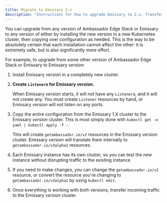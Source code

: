 ```yaml
---
title: Migrate to Emissary 2.x
description: "Instructions for how to upgrade Emissary to 2.x. Transfer your current configuration of Ambassador Edge Stack or Emissary to 2.x"
---
```


You can upgrade from any version of Ambassador Edge Stack or Emissary to
any version of either by installing the new version in a new Kubernetes cluster,
then copying over configuration as needed. This is the way to be absolutely
certain that each installation cannot affect the other: it is extremely safe,
but is also significantly more effort.

For example, to upgrade from some other version of Ambassador Edge Stack or
Emissary to Emissary $version$:

1. Install Emissary $version$ in a completely new cluster.

2. **Create `Listener`s for Emissary $version$.**

   When Emissary $version$ starts, it will not have any `Listener`s, and it will not
   create any. You must create `Listener` resources by hand, or Emissary $version$
   will not listen on any ports.

3. Copy the entire configuration from the Emissary 1.X cluster to the Emissary
   $version$ cluster. This is most simply done with `kubectl get -o yaml | kubectl apply -f -`.

   This will create `getambassador.io/v2` resources in the Emissary $version$ cluster.
   Emissary $version$ will translate them internally to `getambassador.io/v3alpha1`
   resources.

4. Each Emissary instance has its own cluster, so you can test the new
   instance without disrupting traffic to the existing instance.

5. If you need to make changes, you can change the `getambassador.io/v2` resource, or convert the
   resource you're changing to `getambassador.io/v3alpha1` by using `kubectl edit`.

6. Once everything is working with both versions, transfer incoming traffic to the Emissary
   $version$ cluster.
